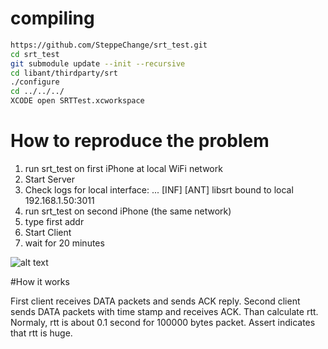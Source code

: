 # compiling

```bash
https://github.com/SteppeChange/srt_test.git
cd srt_test
git submodule update --init --recursive
cd libant/thirdparty/srt
./configure
cd ../../../
XCODE open SRTTest.xcworkspace
```

# How to reproduce the problem

1. run srt_test on first iPhone at local WiFi network
1. Start Server
1. Check logs for local interface: ... [INF] [ANT] libsrt bound to local 192.168.1.50:3011
1. run srt_test on second iPhone (the same network)
1. type first addr
1. Start Client
1. wait for 20 minutes

![alt text](https://i.gyazo.com/67cf8f6027646429831819d277efe657.jpg "assert(rtt < 2.0)") 

#How it works

First client receives DATA packets and sends ACK reply.
Second client sends DATA packets with time stamp and receives ACK. Than calculate rtt.   
Normaly, rtt is about 0.1 second for 100000 bytes packet. Assert indicates that rtt is huge.



